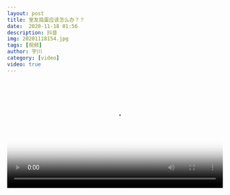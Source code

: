 ```yaml
---
layout: post
title: 室友捣蛋应该怎么办？？
date:  2020-11-18 01:56
description: 抖音
img: 20201118154.jpg
tags: [视频]
author: 宇川
category: [video]
video: true
---
```

<video controls loop preload="auto" poster="/assets/img/20201118154.jpg" width="100%" src="https://img.xnan.top/%E5%B8%85%E5%93%A5%E8%A7%86%E9%A2%91/%E5%AE%87%E5%B7%9D/%E5%AE%A4%E5%8F%8B%E6%8D%A3%E8%9B%8B%E5%BA%94%E8%AF%A5%E6%80%8E%E4%B9%88%E5%8A%9E%EF%BC%9F%EF%BC%9F.mp4"></video>
     
